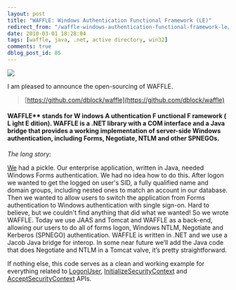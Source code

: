 ```yaml
---
layout: post
title: "WAFFLE: Windows Authentication Functional Framework (LE)"
redirect_from: "/waffle-windows-authentication-functional-framework-le/"
date: 2010-03-01 18:28:04
tags: [waffle, java, .net, active directory, win32]
comments: true
dblog_post_id: 85
---
```

[![](https://github.com/dblock/waffle/raw/master/waffle.jpg)](https://github.com/dblock/waffle/)

I am pleased to announce the open-sourcing of WAFFLE.

> [https://github.com/dblock/waffle](https://github.com/dblock/waffle)

#### WAFFLE** stands for **W** indows **A** uthentication **F** unctional **F** ramework ( **L** ight **E** dition). WAFFLE is a .NET library with a COM interface and a Java bridge that provides a working implementation of server-side Windows authentication, including Forms, Negotiate, NTLM and other SPNEGOs.

_The long story:_

[We](http://www.appsecinc.com) had a pickle. Our enterprise application, written in Java, needed Windows Forms authentication. We had no idea how to do this. After logon we wanted to get the logged on user's SID, a fully qualified name and domain groups, including nested ones to match an account in our database. Then we wanted to allow users to switch the application from Forms authentication to Windows authentication with single sign-on. Hard to believe, but we couldn't find anything that did what we wanted! So we wrote WAFFLE. Today we use JAAS and Tomcat and WAFFLE as a back-end, allowing our users to do all of forms logon, Windows NTLM, Negotiate and Kerberos (SPNEGO) authentication. WAFFLE is written in .NET and we use a Jacob Java bridge for interop. In some near future we’ll add the Java code that does Negotiate and NTLM in a Tomcat valve, it’s pretty straightforward.

If nothing else, this code serves as a clean and working example for everything related to [LogonUser](http://msdn.microsoft.com/en-us/library/aa378184(VS.85).aspx), [InitializeSecurityContext](http://msdn.microsoft.com/en-us/library/aa375506(VS.85).aspx) and [AcceptSecurityContext](http://msdn.microsoft.com/en-us/library/aa374703(VS.85).aspx) APIs.

